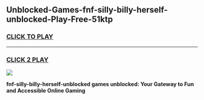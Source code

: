 
## Unblocked-Games-fnf-silly-billy-herself-unblocked-Play-Free-51ktp
<h3>
<a href="https://premium76.site?title=fnf-silly-billy-herself-unblocked&ref=09A">CLICK TO PLAY</a></h3>
<hr>

<h3>
<a href="https://premium76.site?title=fnf-silly-billy-herself-unblocked&ref=09A">CLICK 2 PLAY</a>
  
</h3>

<a href="https://premium76.site?title=fnf-silly-billy-herself-unblocked&ref=09A"><img src="https://clearcache.store/games.png"></a>


**fnf-silly-billy-herself-unblocked games unblocked: Your Gateway to Fun and Accessible Online Gaming**
